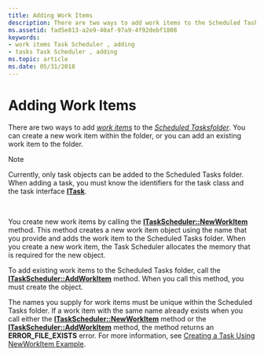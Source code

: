 ```yaml
---
title: Adding Work Items
description: There are two ways to add work items to the Scheduled Tasksfolder. You can create a new work item within the folder, or you can add an existing work item to the folder.
ms.assetid: fad5e813-a2e9-40af-97a9-4f92debf1808
keywords:
- work items Task Scheduler , adding
- tasks Task Scheduler , adding
ms.topic: article
ms.date: 05/31/2018
---
```


# Adding Work Items

There are two ways to add [*work items*](w.md) to the [*Scheduled Tasksfolder*](s.md). You can create a new work item within the folder, or you can add an existing work item to the folder.

> [!Note]  
> Currently, only task objects can be added to the Scheduled Tasks folder. When adding a task, you must know the identifiers for the task class and the task interface [**ITask**](/windows/desktop/api/Mstask/nn-mstask-itask).

 

You create new work items by calling the [**ITaskScheduler::NewWorkItem**](/windows/desktop/api/Mstask/nf-mstask-itaskscheduler-newworkitem) method. This method creates a new work item object using the name that you provide and adds the work item to the Scheduled Tasks folder. When you create a new work item, the Task Scheduler allocates the memory that is required for the new object.

To add existing work items to the Scheduled Tasks folder, call the [**ITaskScheduler::AddWorkItem**](/windows/desktop/api/Mstask/nf-mstask-itaskscheduler-addworkitem) method. When you call this method, you must create the object.

The names you supply for work items must be unique within the Scheduled Tasks folder. If a work item with the same name already exists when you call either the [**ITaskScheduler::NewWorkItem**](/windows/desktop/api/Mstask/nf-mstask-itaskscheduler-newworkitem) method or the [**ITaskScheduler::AddWorkItem**](/windows/desktop/api/Mstask/nf-mstask-itaskscheduler-addworkitem) method, the method returns an **ERROR\_FILE\_EXISTS** error. For more information, see [Creating a Task Using NewWorkItem Example](creating-a-task-using-newworkitem-example.md).

 

 




